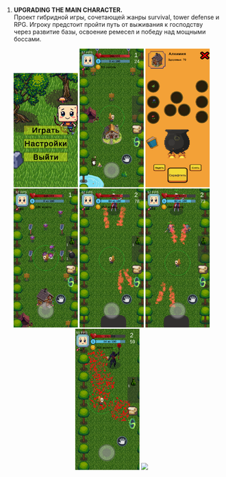 1. **UPGRADING THE MAIN CHARACTER.**  
Проект гибридной игры, сочетающей жанры survival, tower defense и RPG. Игроку предстоит пройти путь от выживания к господству через развитие базы, освоение ремесел и победу над мощными боссами.

<div align="center">
  <img src="Oreder-jerk-off/ScreenShot20251016_171135.png" width="150" />
  <img src="Oreder-jerk-off/ScreenShot20251016_171345.png" width="150" />
  <img src="Oreder-jerk-off/ScreenShot20251016_171353.png" width="150" /> 
  <img src="Oreder-jerk-off/ScreenShot20251016_171418.png" width="150" />
  <img src="Oreder-jerk-off/ScreenShot20251016_171445.png" width="150" />
  <img src="Oreder-jerk-off/ScreenShot20251016_171451.png" width="150" />
  <img src="Oreder-jerk-off/ScreenShot20251016_171505.png" width="150" />
  <img src="Oreder-jerk-off/mobizen_20251016_192542_V1.gif" width="150" />
</div>
